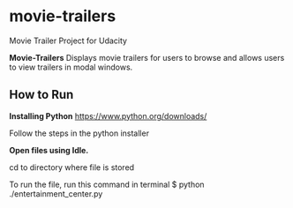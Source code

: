 # movie-trailers
Movie Trailer Project for Udacity

**Movie-Trailers** Displays movie trailers for users to browse and allows users to view trailers in modal windows. 

## How to Run
**Installing Python**
https://www.python.org/downloads/

Follow the steps in the python installer

**Open files using Idle.**

cd to directory where file is stored

To run the file, run this command in terminal
$ python ./entertainment_center.py
